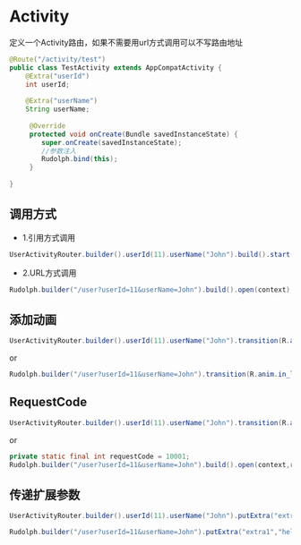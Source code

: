 # Activity

定义一个Activity路由，如果不需要用url方式调用可以不写路由地址

```java
@Route("/activity/test")
public class TestActivity extends AppCompatActivity {
    @Extra("userId")
    int userId;
    
    @Extra("userName")
    String userName;
    
     @Override
     protected void onCreate(Bundle savedInstanceState) { 
        super.onCreate(savedInstanceState);
        //参数注入
        Rudolph.bind(this);
     }
            
}
```


## 调用方式

* 1.引用方式调用

```java
UserActivityRouter.builder().userId(11).userName("John").build().start(context);
```

* 2.URL方式调用

```java
Rudolph.builder("/user?userId=11&userName=John").build().open(context);
```


## 添加动画

```java
UserActivityRouter.builder().userId(11).userName("John").transition(R.anim.in_left,R.anim.out_right).build().start(context);
```

or

```java
Rudolph.builder("/user?userId=11&userName=John").transition(R.anim.in_left,R.anim.out_right).build().open(context);
```

## RequestCode

```java
UserActivityRouter.builder().userId(11).userName("John").transition(R.anim.in_left,R.anim.out_right).build().start(context);
```

or

```java
private static final int requestCode = 10001;
Rudolph.builder("/user?userId=11&userName=John").build().open(context,requestCode);
```

## 传递扩展参数

```java
UserActivityRouter.builder().userId(11).userName("John").putExtra("extra1","hello").build().start(context);
```

```java
Rudolph.builder("/user?userId=11&userName=John").putExtra("extra1","hello").build().open(context);
```


